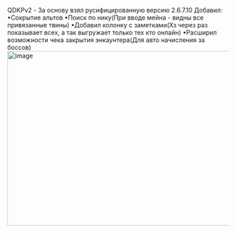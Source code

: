 QDKPv2 - За основу взял русифицированную версию 2.6.7.10
  Добавил:
  •Сокрытие альтов
  •Поиск по нику(При вводе мейна - видны все привязанные твины)
  •Добавил колонку с заметками(Хз через раз показывает всех, а так выгружает только тех кто онлайн)
  •Расширил возможности чека закрытия энкаунтера(Для авто начисления за боссов)
<img width="859" height="398" alt="image" src="https://github.com/user-attachments/assets/702f0beb-4fef-4fcb-9db0-5a757bf954f3" />
